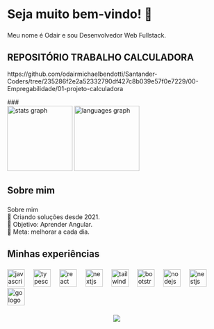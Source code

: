 <h1 align="left">Seja muito bem-vindo! 👋</h1>

###

<p align="left">Meu nome é Odair e sou Desenvolvedor Web Fullstack.</p>

###


###
<p>
  <h2>REPOSITÓRIO TRABALHO CALCULADORA</h2>
  <a>https://github.com/odairmichaelbendotti/Santander-Coders/tree/235286f2e2a52332790df427c8b039e57f0e7229/00-Empregabilidade/01-projeto-calculadora</a>
</p>
###

<div align="left">
  <img src="https://github-readme-stats.vercel.app/api?username=odairmichaelbendotti&hide_title=false&hide_rank=false&show_icons=true&include_all_commits=true&count_private=true&disable_animations=false&theme=dracula&locale=en&hide_border=false&order=1" height="150" alt="stats graph"  />
  <img src="https://github-readme-stats.vercel.app/api/top-langs?username=odairmichaelbendotti&locale=en&hide_title=false&layout=compact&card_width=320&langs_count=5&theme=dracula&hide_border=false&order=2" height="150" alt="languages graph"  />
</div>

<h2 align="left">Sobre mim</h2>

###

<p align="left">Sobre mim<br>🚀 Criando soluções desde 2021.<br>🌱 Objetivo: Aprender Angular.<br>🎯 Meta: melhorar a cada dia.</p>

###

<h2 align="left">Minhas experiências</h2>

###

<div align="left">
  <img src="https://cdn.jsdelivr.net/gh/devicons/devicon/icons/javascript/javascript-original.svg" height="40" alt="javascript logo"  />
  <img width="12" />
  <img src="https://cdn.jsdelivr.net/gh/devicons/devicon/icons/typescript/typescript-original.svg" height="40" alt="typescript logo"  />
  <img width="12" />
  <img src="https://cdn.jsdelivr.net/gh/devicons/devicon/icons/react/react-original.svg" height="40" alt="react logo"  />
  <img width="12" />
  <img src="https://cdn.jsdelivr.net/gh/devicons/devicon/icons/nextjs/nextjs-original.svg" height="40" alt="nextjs logo"  />
  <img width="12" />
  <img src="https://cdn.jsdelivr.net/gh/devicons/devicon/icons/tailwindcss/tailwindcss-original-wordmark.svg" height="40" alt="tailwindcss logo"  />
  <img width="12" />
  <img src="https://cdn.jsdelivr.net/gh/devicons/devicon/icons/bootstrap/bootstrap-original.svg" height="40" alt="bootstrap logo"  />
  <img width="12" />
  <img src="https://cdn.jsdelivr.net/gh/devicons/devicon/icons/nodejs/nodejs-original.svg" height="40" alt="nodejs logo"  />
  <img width="12" />
  <img src="https://cdn.jsdelivr.net/gh/devicons/devicon/icons/nestjs/nestjs-original.svg" height="40" alt="nestjs logo"  />
  <img width="12" />
  <img src="https://cdn.jsdelivr.net/gh/devicons/devicon/icons/go/go-original.svg" height="40" alt="go logo"  />
</div>

###

###

<div align="center">
  <img src="https://profile-counter.glitch.me/odairmichaelbendotti/count.svg?"  />
</div>

###
